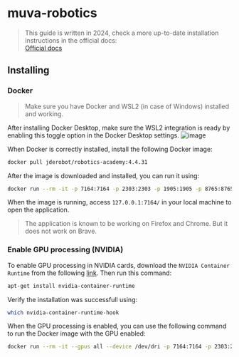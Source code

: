 # muva-robotics

> This guide is written in 2024, check a more up-to-date installation instructions in the official docs: \
> [Official docs](https://jderobot.github.io/RoboticsAcademy/user_guide/)

## Installing

### Docker
> Make sure you have Docker and WSL2 (in case of Windows) installed and working.

After installing Docker Desktop, make sure the WSL2 integration is ready by enabling this toggle option in the Docker Desktop settings.
![image](https://github.com/Dokest/muva-robotics/assets/35165785/2eb46b97-a4ab-4337-a67f-20d92310922a)


When Docker is correctly installed, install the following Docker image:
```bash
docker pull jderobot/robotics-academy:4.4.31
```

After the image is downloaded and installed, you can run it using:

```bash
docker run --rm -it -p 7164:7164 -p 2303:2303 -p 1905:1905 -p 8765:8765 -p 6080:6080 -p 1108:1108 -p 7163:7163 jderobot/robotics-academy:3.4.30
```

When the image is running, access `127.0.0.1:7164/` in your local machine to open the application.
> The application is known to be working on Firefox and Chrome. But it does not work on Brave.

### Enable GPU processing (NVIDIA)
To enable GPU processing in NVIDIA cards, download the `NVIDIA Container Runtime` from the following [link](https://nvidia.github.io/nvidia-container-runtime/).
Then run this command:

```bash
apt-get install nvidia-container-runtime
```

Verify the installation was successfull using:

```bash
which nvidia-container-runtime-hook
```

When the GPU processing is enabled, you can use the following command to run the Docker image with the GPU enabled:

```bash
docker run --rm -it --gpus all --device /dev/dri -p 7164:7164 -p 2303:2303 -p 1905:1905 -p 8765:8765 -p 6080:6080 -p 1108:1108 -p 7163:7163 jderobot/robotics-academy:3.4.30
```

